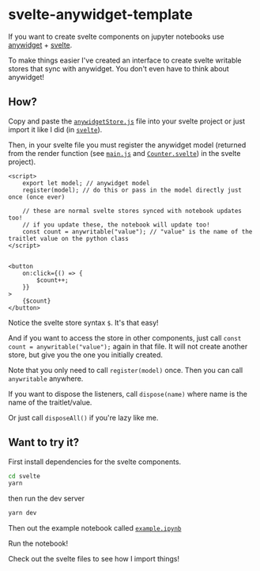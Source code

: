 # svelte-anywidget-template

If you want to create svelte components on jupyter notebooks use [anywidget]() + [svelte]().

To make things easier I've created an interface to create svelte writable stores that sync with anywidget. You don't even have to think about anywidget!

## How?

Copy and paste the [`anywidgetStore.js`]() file into your svelte project or just import it like I did (in [`svelte`]()).

Then, in your svelte file you must register the anywidget model (returned from the render function (see [`main.js`]() and [`Counter.svelte`]()) in the svelte project).

```svelte
<script>
	export let model; // anywidget model
	register(model); // do this or pass in the model directly just once (once ever)

	// these are normal svelte stores synced with notebook updates too!
	// if you update these, the notebook will update too!
	const count = anywritable("value"); // "value" is the name of the traitlet value on the python class
</script>


<button
	on:click={() => {
		$count++;
	}}
>
	{$count}
</button>
```

Notice the svelte store syntax `$`. It's that easy!

And if you want to access the store in other components, just call
`const count = anywritable("value");` again in that file. It will not create another store, but give you the one you initially created.

Note that you only need to call `register(model)` once. Then you can call `anywritable` anywhere.

If you want to dispose the listeners, call `dispose(name)` where name is the name of the traitlet/value.

Or just call `disposeAll()` if you're lazy like me.

## Want to try it?

First install dependencies for the svelte components.

```bash
cd svelte
yarn
```

then run the dev server

```bash
yarn dev
```

Then out the example notebook called [`example.ipynb`]()

Run the notebook!

Check out the svelte files to see how I import things!

